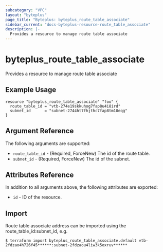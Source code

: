 ```yaml
---
subcategory: "VPC"
layout: "byteplus"
page_title: "Byteplus: byteplus_route_table_associate"
sidebar_current: "docs-byteplus-resource-route_table_associate"
description: |-
  Provides a resource to manage route table associate
---
```

# byteplus_route_table_associate
Provides a resource to manage route table associate
## Example Usage
```hcl
resource "byteplus_route_table_associate" "foo" {
  route_table_id = "vtb-274e19skkuhog7fap8u4i8ird"
  subnet_id      = "subnet-2744ht7fhjthc7fap8tm10eqg"
}
```
## Argument Reference
The following arguments are supported:
* `route_table_id` - (Required, ForceNew) The id of the route table.
* `subnet_id` - (Required, ForceNew) The id of the subnet.

## Attributes Reference
In addition to all arguments above, the following attributes are exported:
* `id` - ID of the resource.



## Import
Route table associate address can be imported using the route_table_id:subnet_id, e.g.
```
$ terraform import byteplus_route_table_associate.default vtb-2fdzao4h726f45******:subnet-2fdzaou4liw3k5oxruv******
```

